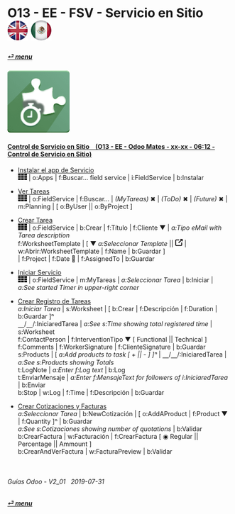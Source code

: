 # O13 - EE - FSV - Servicio en Sitio &nbsp;&nbsp;&nbsp;&nbsp; [![en-uk](/doc/img/en-uk_flag_button_small.png)](/en-uk/o13/ee/fsv/en-uk-o13-ee-fsv-field-service-guides.md) [ ![es-mx](/doc/img/es-mx_flag_button_small.png)](/es-mx/o13/ee/fsv/es-mx-o13-ee-fsv-field-service-guides.md)
#### [_&#x23CE; menu_](/es-mx/o13/ee/es-mx-o13-ee-guides-menu.md)  
### ![fsv](/doc/img/field_service.png)

#### [Control de Servicio en Sitio &nbsp;&nbsp; (O13 - EE - Odoo Mates - xx-xx - 06:12 - Control de Servicio en Sitio)](https://youtube.com/embed/AjG16B-DTYY?autoplay=1&start=3&end=0&rel=0&nocount)<br>

- [Instalar el app de Servicio](https://youtube.com/embed/AjG16B-DTYY?autoplay=1&start=3s&end=16s&rel=0)  
  ![apps](/doc/img/apps.png) | o:Apps | f:Buscar... field service | i:FieldService | b:Instalar  

- [Ver Tareas](https://youtube.com/embed/AjG16B-DTYY?autoplay=1&start=17s&end=31s&rel=0)  
  ![apps](/doc/img/apps.png) | o:FieldService | f:Buscar... | _(MyTareas)_ &#x2716; | _(ToDo)_ &#x2716; | _(Future)_ &#x2716; | m:Planning | \[ o:ByUser || o:ByProject ]  

- [Crear Tarea](https://youtube.com/embed/AjG16B-DTYY?autoplay=1&start=32s&end=1m18s&rel=0)  
  ![apps](/doc/img/apps.png) | o:FieldService | b:Crear | f:Título | f:Cliente &#x25BC; | _a:Tipo eMail with Tarea description_  
  f:WorksheetTemplate | \[ &#x25BC; _a:Seleccionar Template_ || ![show_catalog](/doc/img/show_catalog.png) | w:Abrir:WorksheetTemplate | f:Name | b:Guardar ]  
  | f:Project | f:Date &#x1F4C5; | f:AssignedTo | b:Guardar  
  
- [Iniciar Servicio](https://youtube.com/embed/AjG16B-DTYY?autoplay=1&start=1m19s&end=1m36s&rel=0)  
  ![apps](/doc/img/apps.png) | o:FieldService | m:MyTareas | _a:Seleccionar Tarea_ | b:Iniciar | _a:See started Timer in upper-right corner_  
  
- [Crear Registro de Tareas](https://youtube.com/embed/AjG16B-DTYY?autoplay=1&start=1m35s&end=4m2s&rel=0)  
  _a:Iniciar Tarea_ | s:Worksheet | \[ b:Crear | f:Descripción | f:Duration | b:Guardar ]&#x207F;  
  &#x23BD;/&#x23BD;/:IniciaredTarea | _a:See s:Time showing total registered time_ | s:Worksheet  
  f:ContactPerson | f:InterventionTipo &#x25BC; \[ Functional || Technical ]  
  f:Comments | f:WorkerSignature | f:ClienteSignature | b:Guardar  
  s:Products | \[ _a:Add products to task \[ + || - ] ]&#x207F;_ | &#x23BD;/&#x23BD;/:IniciaredTarea | _a:See s:Products showing Totals_  
  t:LogNote | _a:Enter f:Log text_ | b:Log  
  t:EnviarMensaje | _a:Enter f:MensajeText for followers of i:IniciaredTarea_ | b:Enviar  
  b:Stop | w:Log | f:Time | f:Descripción | b:Guardar  
  
- [Crear Cotizaciones y Facturas](https://youtube.com/embed/AjG16B-DTYY?autoplay=1&start=4m7s&end=5m&rel=0)  
  _a:Seleccionar Tarea_ | b:NewCotización | \[ o:AddAProduct | f:Product &#x25BC; | f:Quantity ]&#x207F; | b:Guardar  
  _a:See s:Cotizaciones showing number of quotations_ | b:Validar  
  b:CrearFactura | w:Facturación | f:CrearFactura \[ &#x25C9; Regular || Percentage || Ammount ]  
  b:CrearAndVerFactura | w:FacturaPreview | b:Validar  

<br>

###### Guías Odoo - V2_01 &nbsp; 2019-07-31  
**[_&#x23CE; menu_](/es-mx/o13/ee/es-mx-o13-ee-guides-menu.md)**  
